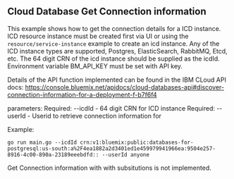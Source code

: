 ## Cloud Database Get Connection information 

This example shows how to get the connection details for a ICD instance. ICD  resource instance must be created first via UI or using the `resource/service-instance` example to create an icd instance. Any of the ICD instance types are supported, Postgres, ElasticSearch, RabbitMQ, Etcd, etc. The 64 digit CRN of the icd instance should be supplied as the icdId. Environment variable BM_API_KEY must be set with API key. 

Details of the API function implemented can be found in the IBM CLoud API docs: 
https://console.bluemix.net/apidocs/cloud-databases-api#discover-connection-information-for-a-deployment-f-b7f6f4

parameters:
Required:  --icdId - 64 digit CRN for ICD instance
Required:  --userId - Userid to retrieve connection information for


Example: 
```
go run main.go --icdId crn:v1:bluemix:public:databases-for-postgresql:us-south:a%2F4ea1882a2d3401ed1e459979941966ea:9504e257-8916-4c00-890a-23189eeebdfd:: --userId anyone
```

Get Connection information with with subsitutions is not implemented. 